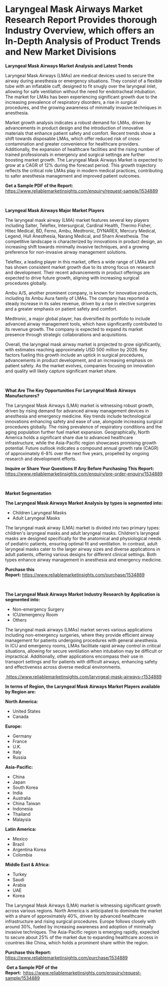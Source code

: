 <p><h1>Laryngeal Mask Airways Market Research Report Provides thorough Industry Overview, which offers an In-Depth Analysis of Product Trends and New Market Divisions</h1></p><p><strong>Laryngeal Mask Airways Market Analysis and Latest Trends</strong></p>
<p><p>Laryngeal Mask Airways (LMAs) are medical devices used to secure the airway during anesthesia or emergency situations. They consist of a flexible tube with an inflatable cuff, designed to fit snugly over the laryngeal inlet, allowing for safe ventilation without the need for endotracheal intubation. The market for LMAs has been experiencing significant growth due to the increasing prevalence of respiratory disorders, a rise in surgical procedures, and the growing awareness of minimally invasive techniques in anesthesia.</p><p>Market growth analysis indicates a robust demand for LMAs, driven by advancements in product design and the introduction of innovative materials that enhance patient safety and comfort. Recent trends show a shift towards disposable LMAs, which offer reduced risk of cross-contamination and greater convenience for healthcare providers. Additionally, the expansion of healthcare facilities and the rising number of trained professionals in emergency and surgical settings are further boosting market growth. The Laryngeal Mask Airways Market is expected to grow at a CAGR of 12% during the forecast period. This growth trajectory reflects the critical role LMAs play in modern medical practices, contributing to safer anesthesia management and improved patient outcomes.</p></p>
<p><strong>Get a Sample PDF of the Report:&nbsp;</strong> <a href="https://www.reliablemarketinsights.com/enquiry/request-sample/1534889?utm_campaign=2210&utm_medium=2&utm_source=Github&utm_content=ia&utm_term=14042025&utm_id=laryngeal-mask-airways">https://www.reliablemarketinsights.com/enquiry/request-sample/1534889</a></p>
<p>&nbsp;</p>
<p><strong>Laryngeal Mask Airways Major Market Players</strong></p>
<p><p>The laryngeal mask airway (LMA) market features several key players including Salter, Teleflex, Intersurgical, Cardinal Health, Thermo Fisher, Hitec Medical, BD, Ferno, Ambu, Medtronic, DYNAREX, Mercury Medical, Legend, Hull Anesthesia, Narang Medical, and Sharn Anesthesia. The competitive landscape is characterized by innovations in product design, an increasing shift towards minimally invasive techniques, and a growing preference for non-invasive airway management solutions.</p><p>Teleflex, a leading player in this market, offers a wide range of LMAs and has shown consistent market growth due to its strong focus on research and development. Their recent advancements in product offerings are expected to drive future growth, aligning with increasing surgical procedures globally. </p><p>Ambu A/S, another prominent company, is known for innovative products, including its Ambu Aura family of LMAs. The company has reported a steady increase in its sales revenue, driven by a rise in elective surgeries and a greater emphasis on patient safety and comfort.</p><p>Medtronic, a major global player, has diversified its portfolio to include advanced airway management tools, which have significantly contributed to its revenue growth. The company is expected to expand its market presence through strategic collaborations and acquisitions.</p><p>Overall, the laryngeal mask airway market is projected to grow significantly, with estimates reaching approximately USD 500 million by 2026. Key factors fueling this growth include an uptick in surgical procedures, advancements in product development, and an increasing emphasis on patient safety. As the market evolves, companies focusing on innovation and quality will likely capture significant market share.</p></p>
<p>&nbsp;</p>
<p><strong>What Are The Key Opportunities For Laryngeal Mask Airways Manufacturers?</strong></p>
<p><p>The Laryngeal Mask Airways (LMA) market is witnessing robust growth, driven by rising demand for advanced airway management devices in anesthesia and emergency medicine. Key trends include technological innovations enhancing safety and ease of use, alongside increasing surgical procedures globally. The rising prevalence of respiratory conditions and the aging population further fuel market expansion. Geographically, North America holds a significant share due to advanced healthcare infrastructure, while the Asia-Pacific region showcases promising growth potential. Future outlook indicates a compound annual growth rate (CAGR) of approximately 6-8% over the next five years, propelled by ongoing research and development efforts.</p></p>
<p><strong>Inquire or Share Your Questions If Any Before Purchasing This Report:</strong> <a href="https://www.reliablemarketinsights.com/enquiry/pre-order-enquiry/1534889?utm_campaign=2210&utm_medium=2&utm_source=Github&utm_content=ia&utm_term=14042025&utm_id=laryngeal-mask-airways">https://www.reliablemarketinsights.com/enquiry/pre-order-enquiry/1534889</a></p>
<p>&nbsp;</p>
<p><strong>Market Segmentation</strong></p>
<p><strong>The Laryngeal Mask Airways Market Analysis by types is segmented into:</strong></p>
<p><ul><li>Children Laryngeal Masks</li><li>Adult Laryngeal Masks</li></ul></p>
<p><p>The laryngeal mask airway (LMA) market is divided into two primary types: children's laryngeal masks and adult laryngeal masks. Children's laryngeal masks are designed specifically for the anatomical and physiological needs of pediatric patients, ensuring optimal fit and ventilation. In contrast, adult laryngeal masks cater to the larger airway sizes and diverse applications in adult patients, offering various designs for different clinical settings. Both types enhance airway management in anesthesia and emergency medicine.</p></p>
<p><strong>Purchase this Report:&nbsp;</strong><a href="https://www.reliablemarketinsights.com/purchase/1534889?utm_campaign=2210&utm_medium=2&utm_source=Github&utm_content=ia&utm_term=14042025&utm_id=laryngeal-mask-airways">https://www.reliablemarketinsights.com/purchase/1534889</a></p>
<p>&nbsp;</p>
<p><strong>The Laryngeal Mask Airways Market Industry Research by Application is segmented into:</strong></p>
<p><ul><li>Non-emergency Surgery</li><li>ICU/emergency Room</li><li>Others</li></ul></p>
<p><p>The laryngeal mask airways (LMAs) market serves various applications including non-emergency surgeries, where they provide efficient airway management for patients undergoing procedures with general anesthesia. In ICU and emergency rooms, LMAs facilitate rapid airway control in critical situations, allowing for secure ventilation when intubation may be difficult or impractical. Additionally, other applications encompass their use in transport settings and for patients with difficult airways, enhancing safety and effectiveness across diverse medical environments.</p></p>
<p><a href="https://www.reliablemarketinsights.com/laryngeal-mask-airways-r1534889?utm_campaign=2210&utm_medium=2&utm_source=Github&utm_content=ia&utm_term=14042025&utm_id=laryngeal-mask-airways">&nbsp;https://www.reliablemarketinsights.com/laryngeal-mask-airways-r1534889</a></p>
<p><strong>In terms of Region, the Laryngeal Mask Airways Market Players available by Region are:</strong></p>
<p>
    <p> <strong> North America: </strong>
        <ul>
            <li>United States</li>
            <li>Canada</li>
        </ul>
        </p> 
    <p> <strong> Europe: </strong>
        <ul>
            <li>Germany</li>
            <li>France</li>
            <li>U.K.</li>
            <li>Italy</li>
            <li>Russia</li>
        </ul>
        </p> 
    <p> <strong> Asia-Pacific: </strong>
        <ul>
            <li>China</li>
            <li>Japan</li>
            <li>South Korea</li>
            <li>India</li>
            <li>Australia</li>
            <li>China Taiwan</li>
            <li>Indonesia</li>
            <li>Thailand</li>
            <li>Malaysia</li>
        </ul>
        </p> 
    <p> <strong> Latin America: </strong>
        <ul>
            <li>Mexico</li>
            <li>Brazil</li>
            <li>Argentina Korea</li>
            <li>Colombia</li>
        </ul>
        </p> 
    <p> <strong> Middle East & Africa: </strong>
        <ul>
            <li>Turkey</li>
            <li>Saudi</li>
            <li>Arabia</li>
            <li>UAE</li>
            <li>Korea</li>
        </ul>
    </p>
    </p>
<p><p>The Laryngeal Mask Airways (LMA) market is witnessing significant growth across various regions. North America is anticipated to dominate the market with a share of approximately 40%, driven by advanced healthcare infrastructure and rising surgical procedures. Europe follows closely with around 30%, fueled by increasing awareness and adoption of minimally invasive techniques. The Asia-Pacific region is emerging rapidly, expected to secure about 25% of the market due to expanding healthcare access in countries like China, which holds a prominent share within the region.</p></p>
<p><strong>Purchase this Report: </strong><a href="https://www.reliablemarketinsights.com/purchase/1534889?utm_campaign=2210&utm_medium=2&utm_source=Github&utm_content=ia&utm_term=14042025&utm_id=laryngeal-mask-airways">https://www.reliablemarketinsights.com/purchase/1534889</a></p>
<p>&nbsp;<strong>Get a Sample PDF of the Report:&nbsp;&nbsp;</strong><a href="https://www.reliablemarketinsights.com/enquiry/request-sample/1534889?utm_campaign=2210&utm_medium=2&utm_source=Github&utm_content=ia&utm_term=14042025&utm_id=laryngeal-mask-airways">https://www.reliablemarketinsights.com/enquiry/request-sample/1534889</a></p>
<p><strong></strong></p>
<p><p></p><p></p><p></p></p>